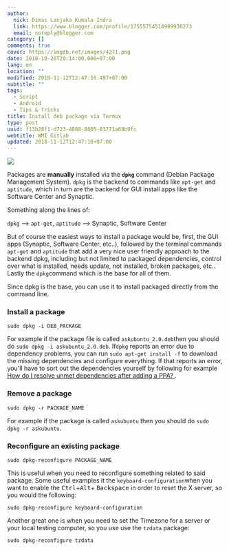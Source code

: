 ```yaml
---
author:
  nick: Dimas Lanjaka Kumala Indra
  link: https://www.blogger.com/profile/17555754514989936273
  email: noreply@blogger.com
category: []
comments: true
cover: https://imgdb.net/images/4271.png
date: 2018-10-26T20:14:00.000+07:00
lang: en
location: ""
modified: 2018-11-12T12:47:16.497+07:00
subtitle: ""
tags:
  - Script
  - Android
  - Tips & Tricks
title: Install deb package via Termux
type: post
uuid: f13b28f1-d723-4888-8805-83771a68b9fc
webtitle: WMI Gitlab
updated: 2018-11-12T12:47:16+07:00
---
```


<div class="w3-center"><img src="https://imgdb.net/images/4271.png"></div> <p>Packages are <strong>manually</strong> installed via the    <strong><code>dpkg</code></strong> command (Debian Package Management System). <code>dpkg</code> is the backend to commands like    <code>apt-get</code> and <code>aptitude</code>, which in turn are the     backend for GUI install apps like the Software Center and Synaptic. </p><p>    Something along the lines of: </p><p>    <code>dpkg</code>    --&gt; <code>apt-get</code>, <code>aptitude</code> --&gt; Synaptic,     Software Center </p><p>    But of course the easiest ways to install a package would be, first, the     GUI apps (Synaptic, Software Center, etc..), followed by the terminal     commands <code>apt-get</code> and <code>aptitude</code> that add a very     nice user friendly approach to the backend dpkg, including but not limited     to packaged dependencies, control over what is installed, needs update, not     installed, broken packages, etc.. Lastly the <code>dpkg</code>command which     is the base for all of them. </p><p>    Since dpkg is the base, you can use it to install packaged directly from     the command line. </p><h3>    Install a package </h3><pre><code>sudo dpkg -i DEB_PACKAGE<br></code></pre><p>    For example if the package file is called <code>askubuntu_2.0.deb</code>then you should do <code>sudo dpkg -i askubuntu_2.0.deb</code>. If<code>dpkg</code> reports an error due to dependency problems, you can run    <code>sudo apt-get install -f</code> to download the missing dependencies     and configure everything. If that reports an error, you'll have to sort out     the dependencies yourself by following for example     <a href="https://askubuntu.com/questions/140246/how-do-i-resolve-unmet-dependencies" rel="noopener noreferer nofollow">        How do I resolve unmet dependencies after adding a PPA?     </a>    . </p><h3>    Remove a package </h3><pre><code>sudo dpkg -r PACKAGE_NAME<br></code></pre><p>    For example if the package is called <code>askubuntu</code> then you should     do <code>sudo dpkg -r askubuntu</code>. </p><h3>    Reconfigure an existing package </h3><pre><code>sudo dpkg-reconfigure PACKAGE_NAME<br></code></pre><p>    This is useful when you need to reconfigure something related to said     package. Some useful examples it the <code>keyboard-configuration</code>when you want to enable the <kbd>Ctrl</kbd>+<kbd>Alt</kbd>+    <kbd>Backspace</kbd> in order to reset the X server, so you would the     following: </p><pre><code>sudo dpkg-reconfigure keyboard-configuration<br></code></pre><p>    Another great one is when you need to set the Timezone for a server or your     local testing computer, so you use use the <code>tzdata</code> package: </p><pre><code>sudo dpkg-reconfigure tzdata</code></pre><script>document.querySelectorAll("pre,code");
  pretext.forEach(function (el) {
    el.classList.toggle("notranslate", true);
  });</script><script>document.querySelectorAll("pre,code");
  pretext.forEach(function (el) {
    el.classList.toggle("notranslate", true);
  });</script>